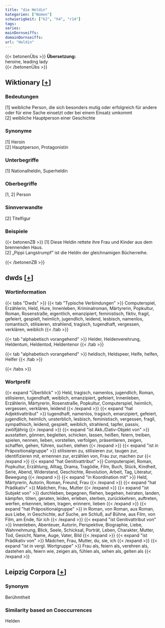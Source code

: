 ```yaml
---
title: "die Heldin"
kategorien: ["Nomen"]
schwierigkeit: ["k2", "h4", "r14"]
tags:
series:
mainDornseiffs:
domainDornseiffs:
url: "Heldin"
---
```


{{< betonenÜbs >}}
**Übersetzung:**  
heroine, leading lady  
{{< /betonenÜbs >}}

## Wiktionary [[+](https://de.wiktionary.org/wiki/Heldin)]

### Bedeutungen
[1] weibliche Person, die sich besonders mutig oder erfolgreich für andere oder für eine Sache einsetzt oder bei einem Einsatz umkommt  
[2] weibliche Hauptperson einer Geschichte  

### Synonyme
[1] Heroin  
[2] Hauptperson, Protagonistin  

### Unterbegriffe
[1] Nationalheldin, Superheldin  

### Oberbegriffe
[1, 2] Person  

### Sinnverwandte
[2] Titelfigur  

### Beispiele
{{< betonenZB >}}
[1] Diese Heldin rettete ihre Frau und Kinder aus dem brennenden Haus.  
[2] „Pippi Langstrumpf“ ist die Heldin der gleichnamigen Bücherreihe.  

{{< /betonenZB >}}


## dwds [[+](https://www.dwds.de/wb/Heldin)]

### Wortinformation
{{< tabs "Dwds" >}}
{{< tab "Typische Verbindungen" >}}
Computerspiel, Erzählerin, Held, Hure, Innenleben, Kriminalroman, Märtyrerin, Popkultur, Roman, Rosenstraße, eigentlich, emanzipiert, feministisch, fiktiv, fragil, gefeiert, gespielt, heimlich, jugendlich, leidend, lesbisch, namenlos, romantisch, stilisieren, strahlend, tragisch, tugendhaft, vergessen, verklären, weiblich
{{< /tab >}}

{{< tab "alphabetisch vorangehend" >}}
Helder, Heldenverehrung, Heldentum, Heldentod, Heldentenor
{{< /tab >}}

{{< tab "alphabetisch vorangehend" >}}
heldisch, Heldspeer, Helfe, helfen, Helfer
{{< /tab >}}

{{< /tabs >}}

### Wortprofil
{{< expand "Überblick" >}} Held, tragisch, namenlos, jugendlich, Roman, stilisieren, tugendhaft, weiblich, emanzipiert, gefeiert, Innenleben, Erzählerin, Märtyrerin, Rosenstraße, Popkultur, Computerspiel, heimlich, vergessen, verklären, leidend {{< /expand >}}
{{< expand "hat Adjektivattribut" >}} tugendhaft, namenlos, tragisch, emanzipiert, gefeiert, jugendlich, heimlich, unsterblich, lesbisch, feministisch, vergessen, fragil, sympathisch, leidend, gespielt, weiblich, strahlend, tapfer, passiv, zwölfjährig {{< /expand >}}
{{< expand "ist Akk./Dativ-Objekt von" >}} ausstatten, gönnen, begleiten, schicken, lassen, heißen, feiern, treiben, spielen, nennen, lieben, vorstellen, verfolgen, präsentieren, zeigen, schaffen, gehen, führen, suchen, stehen {{< /expand >}}
{{< expand "ist in Präpositionalgruppe" >}} stilisieren zu, stilisieren zur, taugen zur, identifizieren mit, ernennen zur, erzählen von, Frau zur, machen zur {{< /expand >}}
{{< expand "hat Genitivattribut" >}} Computerspiel, Roman, Popkultur, Erzählung, Alltag, Drama, Tragödie, Film, Buch, Stück, Kindheit, Serie, Abend, Widerstand, Geschichte, Revolution, Arbeit, Tag, Literatur, Bewegung {{< /expand >}}
{{< expand "in Koordination mit" >}} Held, Märtyrerin, Autorin, Roman, Freund, Frau {{< /expand >}}
{{< expand "hat Prädikativ" >}} Mädchen, Frau, Mutter {{< /expand >}}
{{< expand "ist Subjekt von" >}} durchleben, begegnen, fliehen, begehen, heiraten, landen, kämpfen, töten, geraten, leiden, erleben, sterben, zurückkehren, auftreten, werfen, erkennen, leben, tragen, erinnern, lieben {{< /expand >}}
{{< expand "hat Präpositionalgruppe" >}} in Roman, von Roman, aus Roman, aus Liebe, in Geschichte, auf Suche, am Schluß, auf Bühne, aus Film, von Film, am Ende, für ich {{< /expand >}}
{{< expand "ist Genitivattribut von" >}} Innenleben, Abenteuer, Autorin, Perspektive, Biographie, Liebe, Wahrnehmung, Blick, Seele, Schicksal, Porträt, Leben, Charakter, Mutter, Tod, Gesicht, Name, Auge, Vater, Bild {{< /expand >}}
{{< expand "ist Prädikativ von" >}} Mädchen, Frau, Mutter, du, sie, ich {{< /expand >}}
{{< expand "ist in vergl. Wortgruppe" >}} Frau als, feiern als, verehren als, dastehen als, feiern wie, zeigen als, fühlen als, sehen als, gelten als {{< /expand >}}

## Leipzig Corpora [[+](https://corpora.uni-leipzig.de/en/res?word=Heldin&corpusId=deu_newscrawl-public_2018)]


### Synonym
Berühmtheit


### Similarity based on Cooccurrences
Helden

